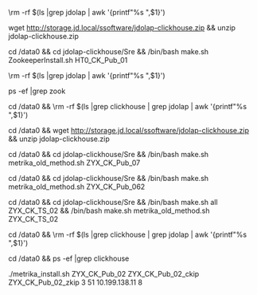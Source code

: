 \rm -rf $(ls |grep jdolap | awk '{printf"%s ",$1}')

wget http://storage.jd.local/ssoftware/jdolap-clickhouse.zip && unzip jdolap-clickhouse.zip

cd   /data0 && cd jdolap-clickhouse/Sre && /bin/bash make.sh ZookeeperInstall.sh HT0_CK_Pub_01

\rm -rf $(ls |grep jdolap | awk '{printf"%s ",$1}')

ps -ef |grep zook



cd   /data0 && \rm -rf  $(ls |grep clickhouse | grep jdolap | awk '{printf"%s ",$1}')

cd   /data0 && wget http://storage.jd.local/ssoftware/jdolap-clickhouse.zip && unzip jdolap-clickhouse.zip

cd   /data0 && cd jdolap-clickhouse/Sre && /bin/bash make.sh metrika_old_method.sh ZYX_CK_Pub_07



cd   /data0 && cd jdolap-clickhouse/Sre  && /bin/bash make.sh metrika_old_method.sh ZYX_CK_Pub_062 

cd   /data0 && cd jdolap-clickhouse/Sre &&  /bin/bash make.sh all  ZYX_CK_TS_02 && /bin/bash make.sh metrika_old_method.sh ZYX_CK_TS_02 

cd   /data0 &&  \rm -rf  $(ls |grep clickhouse | grep jdolap | awk '{printf"%s ",$1}')

cd   /data0 &&  ps -ef |grep clickhouse



./metrika_install.sh ZYX_CK_Pub_02 ZYX_CK_Pub_02_ckip ZYX_CK_Pub_02_zkip 3 51 10.199.138.11 8 



